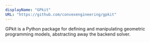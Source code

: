 ```yaml
---
displayName: "GPkit"
URL: "https://github.com/convexengineering/gpkit"
---
```


GPkit is a Python package for defining and manipulating geometric programming models, abstracting away the backend solver.